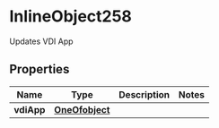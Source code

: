 

# InlineObject258

Updates VDI App
## Properties

Name | Type | Description | Notes
------------ | ------------- | ------------- | -------------
**vdiApp** | [**OneOfobject**](OneOfobject.md) |  | 




